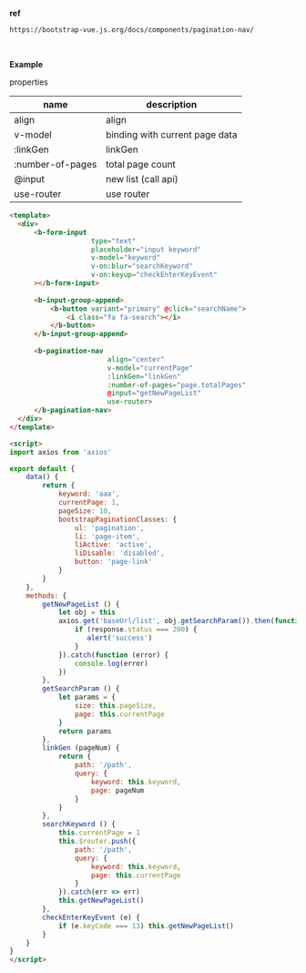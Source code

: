 **ref**

```
https://bootstrap-vue.js.org/docs/components/pagination-nav/
```

<br>

**Example**

properties

| name             | description                    |
| ---------------- | ------------------------------ |
| align            | align                          |
| v-model          | binding with current page data |
| :linkGen         | linkGen                        |
| :number-of-pages | total page count               |
| @input           | new list (call api)            |
| use-router       | use router                     |

```html
<template>
  <div>
      <b-form-input 
                    type="text" 
                    placeholder="input keyword" 
                    v-model="keyword"
                    v-on:blur="searchKeyword" 
                    v-on:keyup="checkEnterKeyEvent"
      ></b-form-input>
      
      <b-input-group-append>
          <b-button variant="primary" @click="searchName">
              <i class="fa fa-search"></i>
          </b-button>
      </b-input-group-append>
      
      <b-pagination-nav 
                        align="center" 
                        v-model="currentPage" 
                        :linkGen="linkGen" 
                        :number-of-pages="page.totalPages" 
                        @input="getNewPageList" 
                        use-router>
      </b-pagination-nav>
  </div>
</template>

<script>
import axios from 'axios'

export default {
    data() { 
        return {
            keyword: 'aaa',
            currentPage: 1,
            pageSize: 10,
            bootstrapPaginationClasses: {
                ul: 'pagination',
                li: 'page-item',
                liActive: 'active',
                liDisable: 'disabled',
                button: 'page-link'
            }
        }
    },
    methods: {
        getNewPageList () {
            let obj = this
            axios.get('baseUrl/list', obj.getSearchParam()).then(function (response) {
                if (response.status === 200) {
                   alert('success')
                }
            }).catch(function (error) {
                console.log(error)
            })
        },
        getSearchParam () {
            let params = {
                size: this.pageSize,
                page: this.currentPage
            }
            return params
        },
        linkGen (pageNum) {
            return {
                path: '/path',
                query: {
                    keyword: this.keyword,
                    page: pageNum
                }
            }
        },
        searchKeyword () {
            this.currentPage = 1
            this.$router.push({
                path: '/path',
                query: {
                    keyword: this.keyword,
                    page: this.currentPage
                }
            }).catch(err => err)
            this.getNewPageList()
        },
        checkEnterKeyEvent (e) {
            if (e.keyCode === 13) this.getNewPageList()
        }
    }
}
</script>
```

